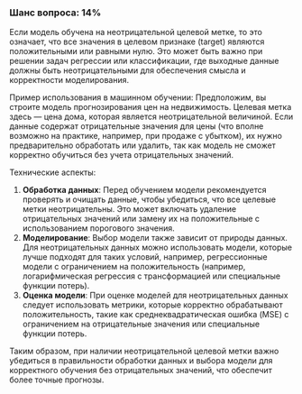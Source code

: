 ### Шанс вопроса: 14%

Если модель обучена на неотрицательной целевой метке, то это означает, что все значения в целевом признаке (target) являются положительными или равными нулю. Это может быть важно при решении задач регрессии или классификации, где выходные данные должны быть неотрицательными для обеспечения смысла и корректности моделирования.

Пример использования в машинном обучении: Предположим, вы строите модель прогнозирования цен на недвижимость. Целевая метка здесь — цена дома, которая является неотрицательной величиной. Если данные содержат отрицательные значения для цены (что вполне возможно на практике, например, при продаже с убытком), их нужно предварительно обработать или удалить, так как модель не сможет корректно обучиться без учета отрицательных значений.

Технические аспекты: 
1. **Обработка данных**: Перед обучением модели рекомендуется проверять и очищать данные, чтобы убедиться, что все целевые метки неотрицательны. Это может включать удаление отрицательных значений или замену их на положительные с использованием порогового значения.
2. **Моделирование**: Выбор модели также зависит от природы данных. Для неотрицательных данных можно использовать модели, которые лучше подходят для таких условий, например, регрессионные модели с ограничением на положительность (например, логарифмическая регрессия с трансформацией или специальные функции потерь).
3. **Оценка модели**: При оценке моделей для неотрицательных данных следует использовать метрики, которые корректно обрабатывают положительность, такие как среднеквадратическая ошибка (MSE) с ограничением на отрицательные значения или специальные функции потерь.

Таким образом, при наличии неотрицательной целевой метки важно убедиться в правильности обработки данных и выбора модели для корректного обучения без отрицательных значений, что обеспечит более точные прогнозы.